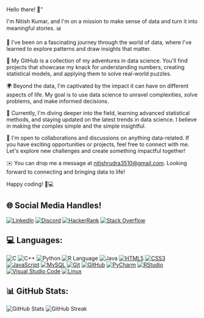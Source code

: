 
Hello there! 👋"

I'm Nitish Kumar, and I'm on a mission to make sense of data and turn it into meaningful stories. 📊

🌱 I've been on a fascinating journey through the world of data, where I've learned to explore patterns and draw insights that matter.

💼 My GitHub is a collection of my adventures in data science. You'll find projects that showcase my knack for understanding numbers, creating statistical models, and applying them to solve real-world puzzles.

🌍 Beyond the data, I'm captivated by the impact it can have on different aspects of life. My goal is to use data science to unravel complexities, solve problems, and make informed decisions.

📖 Currently, I'm diving deeper into the field, learning advanced statistical methods, and staying updated on the latest trends in data science. I believe in making the complex simple and the simple insightful.

🤝 I'm open to collaborations and discussions on anything data-related. If you have exciting opportunities or projects, feel free to connect with me. Let's explore new challenges and create something impactful together!

✉️ You can drop me a message at nitishrudra3510@gmail.com. Looking forward to connecting and bringing data to life!

Happy coding! 🚀💻


## 🌐 Social Media Handles!

[![LinkedIn](https://img.shields.io/badge/LinkedIn-0077B5?style=for-the-badge&logo=linkedin&logoColor=white)](https://www.linkedin.com/in/nitish-kumar0023/)
[![Discord](https://img.shields.io/badge/Discord-7289DA?style=for-the-badge&logo=discord&logoColor=white)](your-discord-url)
[![HackerRank](https://img.shields.io/badge/HackerRank-00EA64?style=for-the-badge&logo=hackerrank&logoColor=white)](your-hackerrank-url)
[![Stack Overflow](https://img.shields.io/badge/Stack%20Overflow-F58025?style=for-the-badge&logo=stack-overflow&logoColor=white)](https://stackoverflow.com/users/20600264/nitish-kumar)


## 💻 Languages:

![C](https://img.shields.io/badge/C-00599C?style=for-the-badge&logo=c&logoColor=white)
![C++](https://img.shields.io/badge/C++-00599C?style=for-the-badge&logo=cplusplus&logoColor=white)
![Python](https://img.shields.io/badge/Python-3776AB?style=for-the-badge&logo=python&logoColor=white)
![R Language](https://img.shields.io/badge/R-276DC3?style=for-the-badge&logo=r&logoColor=white)
![Java](https://img.shields.io/badge/Java-ED8B00?style=for-the-badge&logo=openjdk&logoColor=white)
[![HTML5](https://img.shields.io/badge/HTML5-E34F26?style=for-the-badge&logo=html5&logoColor=white)](https://developer.mozilla.org/en-US/docs/Web/HTML)
[![CSS3](https://img.shields.io/badge/CSS3-1572B6?style=for-the-badge&logo=css3&logoColor=white)](https://developer.mozilla.org/en-US/docs/Web/CSS)
[![JavaScript](https://img.shields.io/badge/JavaScript-F7DF1E?style=for-the-badge&logo=javascript&logoColor=black)](https://developer.mozilla.org/en-US/docs/Web/JavaScript)
[![MySQL](https://img.shields.io/badge/MySQL-4479A1?style=for-the-badge&logo=mysql&logoColor=white)](https://www.mysql.com/)
[![Git](https://img.shields.io/badge/Git-F05032?style=for-the-badge&logo=git&logoColor=white)](https://git-scm.com/)
[![GitHub](https://img.shields.io/badge/GitHub-181717?style=for-the-badge&logo=github&logoColor=white)](https://github.com/)
[![PyCharm](https://img.shields.io/badge/PyCharm-000000?style=for-the-badge&logo=pycharm&logoColor=white)](https://www.jetbrains.com/pycharm/)
[![RStudio](https://img.shields.io/badge/RStudio-75AADB?style=for-the-badge&logo=rstudio&logoColor=white)](https://www.rstudio.com/)
[![Visual Studio Code](https://img.shields.io/badge/Visual%20Studio%20Code-007ACC?style=for-the-badge&logo=visual-studio-code&logoColor=white)](https://code.visualstudio.com/)
[![Linux](https://img.shields.io/badge/Linux-FCC624?style=for-the-badge&logo=linux&logoColor=black)](https://www.linux.org/)

<!-- Add more badges as needed -->
## 📊 GitHub Stats:

![GitHub Stats](https://github-readme-stats.vercel.app/api?username=nitishrudra3510&show_icons=true&theme=radical)
![GitHub Streak](https://github-readme-streak-stats.herokuapp.com/?user=nitishrudra3510&theme=radical)
